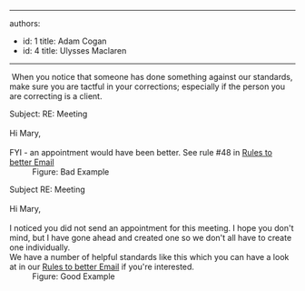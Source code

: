 

---
authors:
  - id: 1
    title: Adam Cogan
  - id: 4
    title: Ulysses Maclaren
---




<span class='intro'> <p>​
                    When you notice that someone has done something against our standards, make sure
                    you are tactful in your corrections; especially if the person you are correcting
                    is a client.
                </p> </span>

<dl class="bad">
                    <dt>Subject&#58; RE&#58; Meeting<br>
                        <br>
                        Hi Mary,<br>
                        <br>
                        FYI - an appointment would have been better. See rule #48 in <a href="/Communication/RulesToBetterEmail/Pages/SendOutlookCalendarAppointmentsWhenAppropriate.aspx">
                            Rules to better Email</a> </dt>
                    <dd>
                        Figure&#58; Bad Example</dd></dl>
                <dl class="good">
                    <dt>Subject RE&#58; Meeting<br>
                        <br>
                        Hi Mary,<br>
                        <br>
                        I noticed you did not send an appointment for this meeting. I hope you don't mind,
                        but I have gone ahead and created one so we don't all have to create one individually.
                        <br>
                        We have a number of helpful standards like this which you can have a look at in
                        our <a href="/Communication/RulesToBetterEmail/Pages/SendOutlookCalendarAppointmentsWhenAppropriate.aspx">Rules to
                            better Email</a> if you're interested. </dt>
                    <dd>
                        Figure&#58; Good Example</dd></dl>



